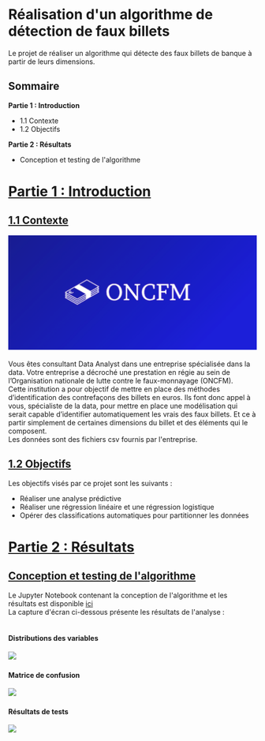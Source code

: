 # Réalisation d'un algorithme de détection de faux billets
Le projet de réaliser un algorithme qui détecte des faux billets de banque à partir de leurs dimensions.
## Sommaire
 **Partie 1 : Introduction**
 - 1.1 Contexte
 - 1.2 Objectifs
  
**Partie 2 : Résultats**
 - Conception et testing de l'algorithme
 
# <u> Partie 1 : Introduction</u>

## <u>1.1 Contexte</u>
![](https://github.com/kodjosteve/Detection_de_faux_billets/blob/main/Donn%C3%A9es%20d'entr%C3%A9e/Logo_ONCFM.png)
 <br><br>Vous êtes consultant Data Analyst dans une entreprise spécialisée dans la data. Votre entreprise a décroché une prestation en régie au sein de l’Organisation nationale de lutte contre le faux-monnayage (ONCFM).
 <br>Cette institution a pour objectif de mettre en place des méthodes d’identification des contrefaçons des billets en euros. Ils font donc appel à vous, spécialiste de la data, pour mettre en place une modélisation qui serait capable d’identifier automatiquement les vrais des faux billets. Et ce à partir simplement de certaines dimensions du billet et des éléments qui le composent.
<br> Les données sont des fichiers csv fournis par l'entreprise.

## <u>1.2 Objectifs</u>
Les objectifs visés par ce projet sont les suivants : <br>
 - Réaliser une analyse prédictive
 - Réaliser une régression linéaire et une régression logistique
 - Opérer des classifications automatiques pour partitionner les données

# <u> Partie 2 : Résultats</u>

## <u>Conception et testing de l'algorithme</u>
Le Jupyter Notebook contenant la conception de l'algorithme et les résultats est disponible [ici](https://github.com/kodjosteve/Detection_de_faux_billets/blob/main/Algorithme_detection_faux_billets.ipynb)<br>
La capture d'écran ci-dessous présente les résultats de l'analyse :<br><br>
#### Distributions des variables <br>
![](https://github.com/kodjosteve/Detection_de_faux_billets/blob/main/R%C3%A9sultats/distributions_variables.png)
#### Matrice de confusion <br>
![](https://github.com/kodjosteve/Detection_de_faux_billets/blob/main/R%C3%A9sultats/matrice_de_confusion.png)
#### Résultats de tests <br>
![](https://github.com/kodjosteve/Detection_de_faux_billets/blob/main/R%C3%A9sultats/resultats_test_de_billets.png)
